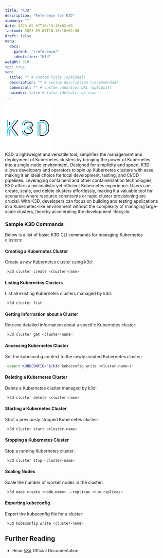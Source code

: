 ```yaml
---
title: "K3D"
description: "Reference for K3D"
summary: ""
date: 2023-09-07T16:13:18+02:00
lastmod: 2023-09-07T16:13:18+02:00
draft: false
menu:
  docs:
    parent: "/reference/"
    identifier: "k3d"
weight: 910
toc: true
seo:
  title: "" # custom title (optional)
  description: "" # custom description (recommended)
  canonical: "" # custom canonical URL (optional)
  noindex: false # false (default) or true
---
```


<picture><img src="/images/references/k3d.png" alt="Screenshot of K3D Logo" width="30%" height="30%"></img></picture>
<br />
K3D, a lightweight and versatile tool, simplifies the management and deployment of Kubernetes clusters by bringing the power of Kubernetes into a single-node environment. Designed for simplicity and speed, K3D allows developers and operators to spin up Kubernetes clusters with ease, making it an ideal choice for local development, testing, and CI/CD pipelines. Leveraging containerd and other containerization technologies, K3D offers a minimalistic yet efficient Kubernetes experience. Users can create, scale, and delete clusters effortlessly, making it a valuable tool for scenarios where resource constraints or rapid cluster provisioning are crucial. With K3D, developers can focus on building and testing applications in a Kubernetes-like environment without the complexity of managing large-scale clusters, thereby accelerating the development lifecycle.

### Sample K3D Commands

Below is a list of basic K3D CLI commands for managing Kubernetes clusters:

#### Creating a Kubernetes Cluster

Create a new Kubernetes cluster using k3d:

```bash
 k3d cluster create <cluster-name>
```

#### Listing Kubernetes Clusters

List all existing Kubernetes clusters managed by k3d:

```bash
 k3d cluster list
```

#### Getting Information about a Cluster

Retrieve detailed information about a specific Kubernetes cluster:

```bash
 k3d cluster get <cluster-name>
```

#### Accessing Kubernetes Cluster

Set the kubeconfig context to the newly created Kubernetes cluster:

```bash
 export KUBECONFIG="$(k3d kubeconfig write <cluster-name>)"
```

#### Deleting a Kubernetes Cluster

Delete a Kubernetes cluster managed by k3d:

```bash
 k3d cluster delete <cluster-name>
```

#### Starting a Kubernetes Cluster

Start a previously stopped Kubernetes cluster:

```bash
 k3d cluster start <cluster-name>
```

#### Stopping a Kubernetes Cluster

Stop a running Kubernetes cluster:

```bash
 k3d cluster stop <cluster-name>
```

#### Scaling Nodes

Scale the number of worker nodes in the cluster:

```bash
 k3d node create <node-name> --replicas <num-replicas>
```

#### Exporting kubeconfig

Export the kubeconfig file for a cluster:

```bash
 k3d kubeconfig write <cluster-name>
```

## Further Reading

- Read [k3d](https://k3d.io/) Official Documentation
